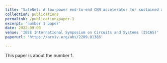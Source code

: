 ```yaml
---
title: "SaleNet: A low-power end-to-end CNN accelerator for sustained attention level evaluation using EEG"
collection: publications
permalink: /publication/paper-1
excerpt: 'number 1 paper'
date: 2022-09-03
venue: 'IEEE International Symposium on Circuits and Systems (ISCAS)'
paperurl: 'https://arxiv.org/abs/2209.01386'

---
```

This paper is about the number 1.

